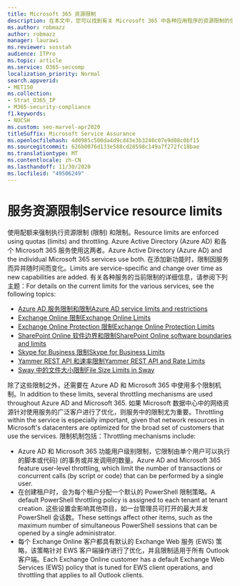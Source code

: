 ```yaml
---
title: Microsoft 365 资源限制
description: 在本文中，您可以找到有关 Microsoft 365 中各种应用程序的资源限制的信息。
ms.author: robmazz
author: robmazz
manager: laurawi
ms.reviewer: sosstah
audience: ITPro
ms.topic: article
ms.service: O365-seccomp
localization_priority: Normal
search.appverid:
- MET150
ms.collection:
- Strat_O365_IP
- M365-security-compliance
f1.keywords:
- NOCSH
ms.custom: seo-marvel-apr2020
titleSuffix: Microsoft Service Assurance
ms.openlocfilehash: 4d0985c500da4d9cd43e3b3240c07e9d08c0bf15
ms.sourcegitcommit: 626b0076d133e588cd28598c149a7f272fc18bae
ms.translationtype: MT
ms.contentlocale: zh-CN
ms.lasthandoff: 11/30/2020
ms.locfileid: "49506249"
---
```

# <a name="service-resource-limits"></a><span data-ttu-id="c9971-103">服务资源限制</span><span class="sxs-lookup"><span data-stu-id="c9971-103">Service resource limits</span></span>

<span data-ttu-id="c9971-104">使用配额来强制执行资源限制 (限制) 和限制。</span><span class="sxs-lookup"><span data-stu-id="c9971-104">Resource limits are enforced using quotas (limits) and throttling.</span></span> <span data-ttu-id="c9971-105">Azure Active Directory (Azure AD) 和各个 Microsoft 365 服务使用这两者。</span><span class="sxs-lookup"><span data-stu-id="c9971-105">Azure Active Directory (Azure AD) and the individual Microsoft 365 services use both.</span></span> <span data-ttu-id="c9971-106">在添加新功能时，限制因服务而异并随时间而变化。</span><span class="sxs-lookup"><span data-stu-id="c9971-106">Limits are service-specific and change over time as new capabilities are added.</span></span> <span data-ttu-id="c9971-107">有关各种服务的当前限制的详细信息，请参阅下列主题：</span><span class="sxs-lookup"><span data-stu-id="c9971-107">For details on the current limits for the various services, see the following topics:</span></span>

- [<span data-ttu-id="c9971-108">Azure AD 服务限制和限制</span><span class="sxs-lookup"><span data-stu-id="c9971-108">Azure AD service limits and restrictions</span></span>](https://docs.microsoft.com/azure/azure-resource-manager/management/azure-subscription-service-limits)
- [<span data-ttu-id="c9971-109">Exchange Online 限制</span><span class="sxs-lookup"><span data-stu-id="c9971-109">Exchange Online Limits</span></span>](https://technet.microsoft.com/library/exchange-online-limits.aspx)
- [<span data-ttu-id="c9971-110">Exchange Online Protection 限制</span><span class="sxs-lookup"><span data-stu-id="c9971-110">Exchange Online Protection Limits</span></span>](https://technet.microsoft.com/library/exchange-online-protection-limits.aspx)
- [<span data-ttu-id="c9971-111">SharePoint Online 软件边界和限制</span><span class="sxs-lookup"><span data-stu-id="c9971-111">SharePoint Online software boundaries and limits</span></span>](https://support.office.com/article/SharePoint-Online-software-boundaries-and-limits-8F34FF47-B749-408B-ABC0-B605E1F6D498)
- [<span data-ttu-id="c9971-112">Skype for Business 限制</span><span class="sxs-lookup"><span data-stu-id="c9971-112">Skype for Business Limits</span></span>](https://technet.microsoft.com/library/skype-for-business-online-limits.aspx)
- [<span data-ttu-id="c9971-113">Yammer REST API 和速率限制</span><span class="sxs-lookup"><span data-stu-id="c9971-113">Yammer REST API and Rate Limits</span></span>](https://developer.yammer.com/docs/rest-api-rate-limits)
- [<span data-ttu-id="c9971-114">Sway 中的文件大小限制</span><span class="sxs-lookup"><span data-stu-id="c9971-114">File Size Limits in Sway</span></span>](https://support.office.com/article/File-size-limits-in-Sway-4db21bc6-b42b-499f-9272-66e089db109f)

<span data-ttu-id="c9971-115">除了这些限制之外，还需要在 Azure AD 和 Microsoft 365 中使用多个限制机制。</span><span class="sxs-lookup"><span data-stu-id="c9971-115">In addition to these limits, several throttling mechanisms are used throughout Azure AD and Microsoft 365.</span></span> <span data-ttu-id="c9971-116">如果 Microsoft 数据中心中的网络资源针对使用服务的广泛客户进行了优化，则服务中的限制尤为重要。</span><span class="sxs-lookup"><span data-stu-id="c9971-116">Throttling within the service is especially important, given that network resources in Microsoft's datacenters are optimized for the broad set of customers that use the services.</span></span> <span data-ttu-id="c9971-117">限制机制包括：</span><span class="sxs-lookup"><span data-stu-id="c9971-117">Throttling mechanisms include:</span></span>

- <span data-ttu-id="c9971-118">Azure AD 和 Microsoft 365 功能用户级别限制，它限制由单个用户可以执行的脚本或代码)  (的事务或并发调用的数量。</span><span class="sxs-lookup"><span data-stu-id="c9971-118">Azure AD and Microsoft 365 feature user-level throttling, which limit the number of transactions or concurrent calls (by script or code) that can be performed by a single user.</span></span>
- <span data-ttu-id="c9971-119">在创建租户时，会为每个租户分配一个默认的 PowerShell 限制策略。</span><span class="sxs-lookup"><span data-stu-id="c9971-119">A default PowerShell throttling policy is assigned to each tenant at tenant creation.</span></span> <span data-ttu-id="c9971-120">这些设置会影响其他项目，如一台管理员可打开的最大并发 PowerShell 会话数。</span><span class="sxs-lookup"><span data-stu-id="c9971-120">These settings affect other items, such as the maximum number of simultaneous PowerShell sessions that can be opened by a single administrator.</span></span>
- <span data-ttu-id="c9971-121">每个 Exchange Online 客户都具有默认的 Exchange Web 服务 (EWS) 策略，该策略针对 EWS 客户端操作进行了优化，并且限制适用于所有 Outlook 客户端。</span><span class="sxs-lookup"><span data-stu-id="c9971-121">Each Exchange Online customer has a default Exchange Web Services (EWS) policy that is tuned for EWS client operations, and throttling that applies to all Outlook clients.</span></span>
